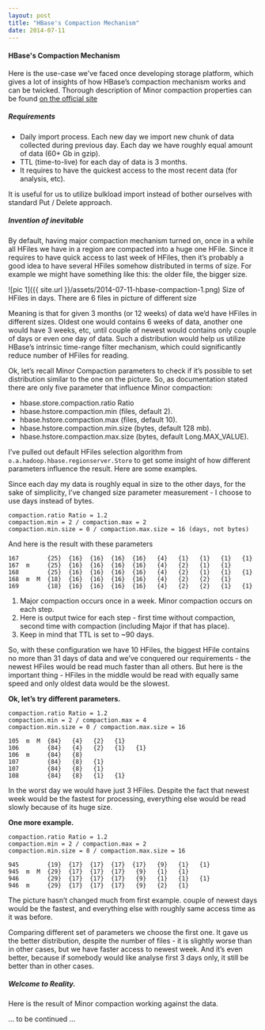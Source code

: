 ```yaml
---
layout: post
title: "HBase's Compaction Mechanism"
date: 2014-07-11
---
```


#### HBase's Compaction Mechanism

Here is the use-case we've faced once developing storage platform, which gives a lot of insights of how HBase’s compaction mechanism works and can be twicked. Thorough description of Minor compaction properties can be found [on the official site](http://hbase.apache.org/book/regions.arch.html#compaction)

##### Requirements
- Daily import process. Each new day we import new chunk of data collected during previous day. Each day we have roughly equal amount of data (60+ Gb in gzip).
- TTL (time-to-live) for each day of data is 3 months.
- It requires to have the quickest access to the most recent data (for analysis, etc).

It is useful for us to utilize bulkload import instead of bother ourselves with standard Put / Delete approach.

##### Invention of inevitable

By default, having major compaction mechanism turned on, once in a while all HFiles we have in a region are compacted into a huge one HFile. Since it requires to have quick access to last week of HFiles, then it’s probably a good idea to have several HFiles somehow distributed in terms of size. For example we might have something like this: the older file, the bigger size.

![pic 1]({{ site.url }}/assets/2014-07-11-hbase-compaction-1.png)
Size of HFiles in days. There are 6 files in picture of different size

Meaning is that for given 3 months (or 12 weeks) of data we’d have HFiles in different sizes. Oldest one would contains 6 weeks of data, another one would have 3 weeks, etc, until couple of newest would contains only couple of days or even one day of data. Such a distribution would help us utilize HBase’s intrinsic time-range filter mechanism, which could significantly reduce number of HFiles for reading.

Ok, let’s recall Minor Compaction parameters to check if it’s possible to set distribution similar to the one on the picture. So, as documentation stated there are only five parameter that influence Minor compaction:

- hbase.store.compaction.ratio Ratio
- hbase.hstore.compaction.min (files, default 2).
- hbase.hstore.compaction.max (files, default 10).
- hbase.hstore.compaction.min.size (bytes, default 128 mb).
- hbase.hstore.compaction.max.size (bytes, default Long.MAX_VALUE).

I’ve pulled out default HFiles selection algorithm from `o.a.hadoop.hbase.regionserver.Store` to get some insight of how different parameters influence the result. Here are some examples.

Since each day my data is roughly equal in size to the other days, for the sake of simplicity, I’ve changed size parameter measurement - I choose to use days instead of bytes.

    compaction.ratio Ratio = 1.2
    compaction.min = 2 / compaction.max = 2
    compaction.min.size = 0 / compaction.max.size = 16 (days, not bytes)

And here is the result with these parameters

    167        {25}  {16}  {16}  {16}  {16}   {4}   {1}   {1}   {1}   {1}
    167  m     {25}  {16}  {16}  {16}  {16}   {4}   {2}   {1}   {1}
    168        {25}  {16}  {16}  {16}  {16}   {4}   {2}   {1}   {1}   {1}
    168  m  M  {18}  {16}  {16}  {16}  {16}   {4}   {2}   {2}   {1}
    169        {18}  {16}  {16}  {16}  {16}   {4}   {2}   {2}   {1}   {1}

1. Major compaction occurs once in a week. Minor compaction occurs on each step.
2. Here is output twice for each step - first time without compaction, second time with compaction (including Major if that has place).
3. Keep in mind that TTL is set to ~90 days.

So, with these configuration we have 10 HFiles, the biggest HFile contains no more than 31 days of data and we’ve conquered our requirements - the newest HFiles would be read much faster than all others. But here is the important thing - HFiles in the middle would be read with equally same speed and only oldest data would be the slowest.

**Ok, let’s try different parameters.**

    compaction.ratio Ratio = 1.2
    compaction.min = 2 / compaction.max = 4
    compaction.min.size = 0 / compaction.max.size = 16

    105  m  M  {84}   {4}   {2}   {1}
    106        {84}   {4}   {2}   {1}   {1}
    106  m     {84}   {8}
    107        {84}   {8}   {1}
    107        {84}   {8}   {1}
    108        {84}   {8}   {1}   {1}

In the worst day we would have just 3 HFiles. Despite the fact that newest week would be the fastest for processing, everything else would be read slowly because of its huge size.

**One more example.**

    compaction.ratio Ratio = 1.2
    compaction.min = 2 / compaction.max = 2
    compaction.min.size = 8 / compaction.max.size = 16

    945        {19}  {17}  {17}  {17}  {17}   {9}   {1}   {1}
    945  m  M  {29}  {17}  {17}  {17}   {9}   {1}   {1}
    946        {29}  {17}  {17}  {17}   {9}   {1}   {1}   {1}
    946  m     {29}  {17}  {17}  {17}   {9}   {2}   {1}

The picture hasn’t changed much from first example. couple of newest days would be the fastest, and everything else with roughly same access time as it was before.

Comparing different set of parameters we choose the first one. It gave us the better distribution, despite the number of files - it is slightly worse than in other cases, but we have faster access to newest week. And it’s even better, because if somebody would like analyse first 3 days only, it still be better than in other cases.

##### Welcome to Reality.

Here is the result of Minor compaction working against the data.

... to be continued ...